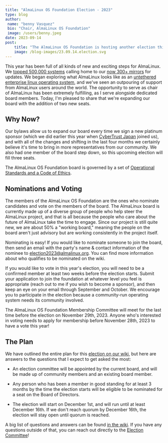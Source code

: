 ```yaml
---
title: "AlmaLinux OS Foundation Election - 2023"
type: blog
author: 
 name: "benny Vasquez"
 bio: "Chair, AlmaLinux OS Foundation"
 image: /users/benny.jpeg
date: 2023-09-14
post: 
    title: "The AlmaLinux OS Foundation is hosting another election this year!"
    image: /blog-images/23.09.14.election.svg
---
```


This year has been full of all kinds of new and exciting steps for AlmaLinux. We [topped 500,000 systems](https://jonathanspw.fedorapeople.org/alma/2023-09-13/2023-09-10-almalinux_baseos_systems-timeseries-stacked-variant.png) calling home to our [now 300+ mirrors](https://mirrors.almalinux.org/) for updates. We began exploring what AlmaLinux looks like as an [untethered enterprise linux operating system](https://almalinux.org/blog/future-of-almalinux/), and we've seen an outpouring of support from AlmaLinux users around the world. The opportunity to serve as chair of AlmaLinux has been extremely fulfilling, as I serve alongside dedicated board members. Today, I'm pleased to share that we're expanding our board with the addition of two new seats.

Why Now?
--------

Our bylaws allow us to expand our board every time we sign a new platinum sponsor (which we did earlier this year when [CyberTrust Japan](https://almalinux.org/blog/cybertrust-joins-almalinux/) joined us), and with all of the changes and shifting in the last four months we certainly believe it's time to bring in more representatives from our community. We also had one member of the board step down, so this upcoming election will fill three seats.

The AlmaLinux OS Foundation board is governed by a set of [Operational Standards and a Code of Ethics](/p/foundation-board-operations-and-ethics/).

Nominations and Voting
----------------------

The members of the AlmaLinux OS Foundation are the ones who nominate candidates and vote on the members of the board. The AlmaLinux board is currently made up of a diverse group of people who help steer the AlmaLinux project, and that is all because the people who care about the future of AlmaLinux take the time to engage. Since our project is still quite new, we are about 50% a "working board," meaning the people on the board aren't just advisory but are working consistently in the project itself.

Nominating is easy! If you would like to nominate someone to join the board, then send an email with the party's name & contact information of the nominee to <election2023@almalinux.org>. You can find more information about who qualifies to be nominated on the wiki.

If you would like to vote in this year's election, you will need to be a confirmed member at least two weeks before the election starts. Submit your application to join the foundation at whatever level you feel is appropriate (reach out to me if you wish to become a sponsor), and then keep an eye on your email through September and October. We encourage you to participate in the election because a community-run operating system needs its community involved.

The AlmaLinux OS Foundation Membership Committee will meet for the last time before the election on November 29th, 2023. Anyone who's interested in voting needs to apply for membership before November 28th, 2023 to have a vote this year!

The Plan
--------

We have outlined the entire plan for this [election on our wiki](https://wiki.almalinux.org/election2023.html), but here are answers to the questions that I expect to get asked the most:

-   An election committee will be appointed by the current board, and will be made up of community members and an existing board member. 

-   Any person who has been a member in good standing for at least 3 months by the time the election starts will be eligible to be nominated for a seat on the Board of Directors.

-   The election will start on December 1st, and will run until at least December 16th. If we don't reach quorum by December 16th, the election will stay open until quorum is reached.

A big list of questions and answers can be found [in the wiki](https://wiki.almalinux.org/election2023.html). If you have any questions outside of that, you can reach out directly to the [Election Committee](mailto:elections@almalinux.org)!